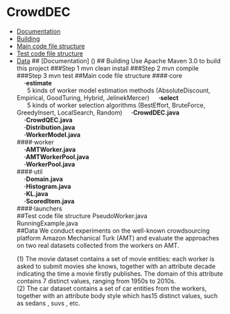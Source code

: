 # CrowdDEC
<ul>
    <li> <a href ="#a1">Documentation</a>
    <li> <a href ="#a2">Building</a>
    <li> <a href ="#a3">Main code file structure</a>
    <li> <a href ="#a4">Test code file structure</a>
    <li> <a href ="#a5">Data</a>
## <a id="a1" name="a1"></a>[Documentation] ()
## <a id="a2" name="a2"></a>Building  
Use Apache Maven 3.0 to build this project
###Step 1  
    mvn clean install
###Step 2  
    mvn compile
###Step 3  
    mvn test 
##<a id="a3" name="a3"></a>Main code file structure  
####·core<br>
<strong>&nbsp;&nbsp;&nbsp;&nbsp;&nbsp;·estimate</strong><br>
<a>&nbsp;&nbsp;&nbsp;&nbsp;&nbsp;&nbsp;5 kinds of worker model estimation methods (AbsoluteDiscount, Empirical, GoodTuring, Hybrid, JelinekMercer)<a>  
<strong>&nbsp;&nbsp;&nbsp;&nbsp;&nbsp;·select</strong><br>
<a>&nbsp;&nbsp;&nbsp;&nbsp;&nbsp;&nbsp;5 kinds of worker selection algorithms (BestEffort, BruteForce, GreedyInsert, LocalSearch, Random)<a>
<strong>&nbsp;&nbsp;&nbsp;&nbsp;&nbsp;·CrowdDEC.java</strong><br>
<strong>&nbsp;&nbsp;&nbsp;&nbsp;&nbsp;·CrowdQEC.java</strong><br>
<strong>&nbsp;&nbsp;&nbsp;&nbsp;&nbsp;·Distribution.java</strong><br>
<strong>&nbsp;&nbsp;&nbsp;&nbsp;&nbsp;·WorkerModel.java</strong><br>
####·worker<br>
<strong>&nbsp;&nbsp;&nbsp;&nbsp;&nbsp;·AMTWorker.java</strong><br>
<strong>&nbsp;&nbsp;&nbsp;&nbsp;&nbsp;·AMTWorkerPool.java</strong><br>
<strong>&nbsp;&nbsp;&nbsp;&nbsp;&nbsp;·WorkerPool.java</strong><br>
####·util<br>
<strong>&nbsp;&nbsp;&nbsp;&nbsp;&nbsp;·Domain.java</strong><br>
<strong>&nbsp;&nbsp;&nbsp;&nbsp;&nbsp;·Histogram.java</strong><br>
<strong>&nbsp;&nbsp;&nbsp;&nbsp;&nbsp;·KL.java</strong><br>
<strong>&nbsp;&nbsp;&nbsp;&nbsp;&nbsp;·ScoredItem.java</strong><br>
####·launchers<br>
##<a id="a4" name="a4"></a>Test code file structure 
<a>PseudoWorker.java<a><br>
<a>RunningExample.java<a><br>
##<a id="a5" name="a5"></a>Data
 We conduct experiments on the well-known crowdsourcing platform Amazon Mechanical Turk (AMT) and evaluate the approaches on two real datasets collected from the workers on AMT.  
 
(1) The movie dataset contains a set of movie entities: each worker is asked to submit movies she knows, together with an attribute decade indicating the time a movie firstly publishes. The domain of this attribute contains 7 distinct values, ranging from 1950s to 2010s.  
(2) The car dataset contains a set of car entities from the workers, together with an attribute body style which has15 distinct values, such as sedans , suvs , etc.

